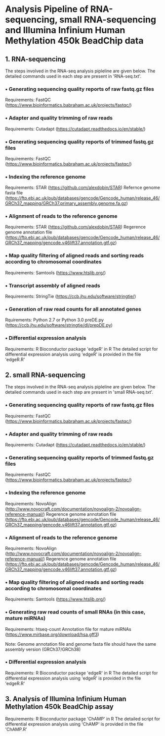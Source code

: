 # Analysis Pipeline of RNA-sequencing, small RNA-sequencing and Illumina Infinium Human Methylation 450k BeadChip data

## 1. RNA-sequencing

The steps involved in the RNA-seq analysis pipleline are given below. The detailed commands used in each step are present in 'RNA-seq.txt'.

### • Generating sequencing quality reports of raw fastq.gz files

Requirements: 
FastQC (https://www.bioinformatics.babraham.ac.uk/projects/fastqc/)

### • Adapter and quality trimming of raw reads

Requirements: 
Cutadapt (https://cutadapt.readthedocs.io/en/stable/)

### • Generating sequencing quality reports of trimmed fastq.gz files

Requirements: 
FastQC (https://www.bioinformatics.babraham.ac.uk/projects/fastqc/)

### • Indexing the reference genome

Requirements:
STAR (https://github.com/alexdobin/STAR)
Refernce genome fasta file (https://ftp.ebi.ac.uk/pub/databases/gencode/Gencode_human/release_46/GRCh37_mapping/GRCh37.primary_assembly.genome.fa.gz)

### • Alignment of reads to the reference genome

Requirements: 
STAR (https://github.com/alexdobin/STAR)
Regerence genome annotation file (https://ftp.ebi.ac.uk/pub/databases/gencode/Gencode_human/release_46/GRCh37_mapping/gencode.v46lift37.annotation.gtf.gz)

### • Map quality filtering of aligned reads and sorting reads according to chromosomal coordinates

Requirements:
Samtools (https://www.htslib.org/)

### • Transcript assembly of aligned reads

Requirements:
StringTie (https://ccb.jhu.edu/software/stringtie/)

### • Generation of raw read counts for all annotated genes

Rquirements:
Python 2.7 or Python 3.0
preDE.py (https://ccb.jhu.edu/software/stringtie/dl/prepDE.py)

### • Differential expression analysis

Requirements: 
R
Bioconductor package 'edgeR' in R
The detailed script for differential expression analysis using 'edgeR' is provided in the file 'edgeR.R'

## 2. small RNA-sequencing

The steps involved in the RNA-seq analysis pipleline are given below. The detailed commands used in each step are present in 'small RNA-seq.txt'.

### • Generating sequencing quality reports of raw fastq.gz files

Requirements: 
FastQC (https://www.bioinformatics.babraham.ac.uk/projects/fastqc/)

### • Adapter and quality trimming of raw reads

Requirements: 
Cutadapt (https://cutadapt.readthedocs.io/en/stable/)

### • Generating sequencing quality reports of trimmed fastq.gz files

Requirements: 
FastQC (https://www.bioinformatics.babraham.ac.uk/projects/fastqc/)

### • Indexing the reference genome

Requirements:
NovoAlign (http://www.novocraft.com/documentation/novoalign-2/novoalign-reference-manual/)
Regerence genome annotation file (https://ftp.ebi.ac.uk/pub/databases/gencode/Gencode_human/release_46/GRCh37_mapping/gencode.v46lift37.annotation.gtf.gz)

### • Alignment of reads to the reference genome

Requirements: 
NovoAlign (http://www.novocraft.com/documentation/novoalign-2/novoalign-reference-manual/)
Regerence genome annotation file (https://ftp.ebi.ac.uk/pub/databases/gencode/Gencode_human/release_46/GRCh37_mapping/gencode.v46lift37.annotation.gtf.gz)

### • Map quality filtering of aligned reads and sorting reads according to chromosomal coordinates

Requirements:
Samtools (https://www.htslib.org/)

### • Generating raw read counts of small RNAs (in this case, mature miRNAs)

Requirements:
htseq-count
Annotation file for mature miRNAs (https://www.mirbase.org/download/hsa.gff3)

Note: Genome annotation file and genome fasta file should have the same assembly version (GRCh37/GRCh38)

### • Differential expression analysis

Requirements: 
R
Bioconductor package 'edgeR' in R
The detailed script for differential expression analysis using 'edgeR' is provided in the file 'edgeR.R'

## 3. Analysis of Illumina Infinium Human Methylation 450k BeadChip assay

Requirements: 
R
Bioconductor package 'ChAMP' in R
The detailed script for differential expression analysis using 'ChAMP' is provided in the file 'ChAMP.R'
